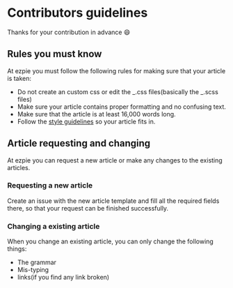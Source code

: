 # Contributors guidelines

Thanks for your contribution in advance :smile:

## Rules you must know

At ezpie you must follow the following rules for making sure that your article is taken:

- Do not create an custom css or edit the _.css files(basically the _.scss files)
- Make sure your article contains proper formatting and no confusing text.
- Make sure that the article is at least 16,000 words long.
- Follow the [style guidelines](https://github.com/ishaan010/ezpie/blob/master/docs/style-guide.md) so your article fits in.

## Article requesting and changing

At ezpie you can request a new article or make any changes to the existing articles.

### Requesting a new article

Create an issue with the new article template and fill all the required fields there, so that your request can be finished successfully.

### Changing a existing article

When you change an existing article, you can only change the following things:

- The grammar
- Mis-typing
- links(if you find any link broken)
